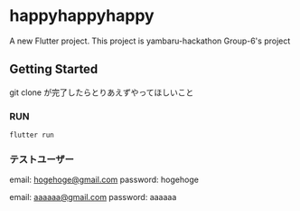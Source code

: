 # happyhappyhappy

A new Flutter project.
This project is yambaru-hackathon Group-6's project

## Getting Started

git clone が完了したらとりあえずやってほしいこと
### RUN
```
flutter run
```

### テストユーザー
email: hogehoge@gmail.com
password: hogehoge

email: aaaaaa@gmail.com
password: aaaaaa 

